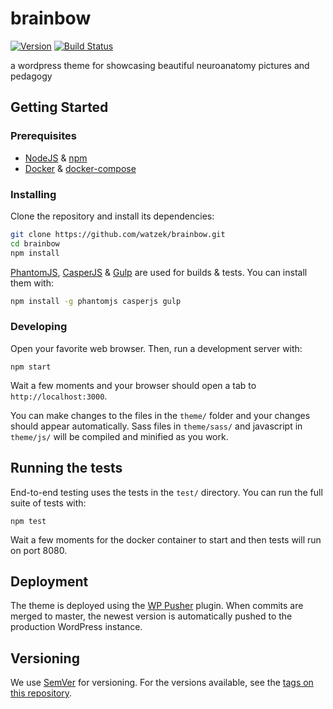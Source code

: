 # brainbow
[![Version](https://img.shields.io/github/tag/watzek/brainbow.svg)](https://github.com/watzek/brainbow/tags)
[![Build Status](https://travis-ci.org/watzek/brainbow.svg)](https://travis-ci.org/watzek/brainbow)

a wordpress theme for showcasing beautiful neuroanatomy pictures and pedagogy

## Getting Started
### Prerequisites

- [NodeJS](https://nodejs.org/en/) & [npm](https://www.npmjs.com/)
- [Docker](https://www.docker.com/) & [docker-compose](https://docs.docker.com/compose/install/)

### Installing

Clone the repository and install its dependencies:
```sh
git clone https://github.com/watzek/brainbow.git
cd brainbow
npm install
```
[PhantomJS](http://phantomjs.org/), [CasperJS](http://casperjs.org/) & [Gulp](https://gulpjs.com/) are used for builds & tests. You can install them with:
```sh
npm install -g phantomjs casperjs gulp
```

### Developing

Open your favorite web browser. Then, run a development server with:
```
npm start
```

Wait a few moments and your browser should open a tab to `http://localhost:3000`.

You can make changes to the files in the `theme/` folder and your changes should appear automatically. Sass files in `theme/sass/` and javascript in `theme/js/` will be compiled and minified as you work.

## Running the tests

End-to-end testing uses the tests in the `test/` directory. You can run the full suite of tests with:
```
npm test
```

Wait a few moments for the docker container to start and then tests will run on port 8080.

## Deployment

The theme is deployed using the [WP Pusher](https://wppusher.com/) plugin. When commits are merged to master, the newest version is automatically pushed to the production WordPress instance.

## Versioning

We use [SemVer](http://semver.org/) for versioning. For the versions available, see the [tags on this repository](https://github.com/watzek/brainbow/tags).
